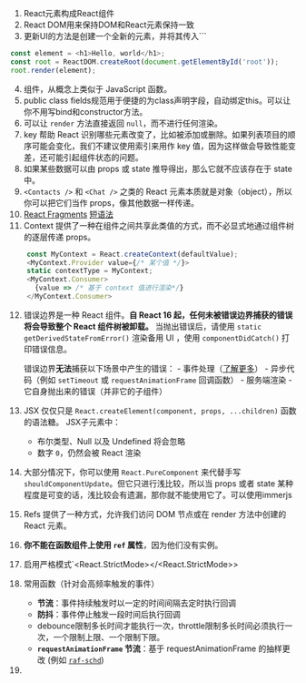 1. React元素构成React组件
2. React DOM用来保持DOM和React元素保持一致
3. 更新UI的方法是创建一个全新的元素，并将其传入```
```js
const element = <h1>Hello, world</h1>;
const root = ReactDOM.createRoot(document.getElementById('root'));
root.render(element);
```
4. 组件，从概念上类似于 JavaScript 函数。
5. public class fields规范用于便捷的为class声明字段，自动绑定this。可以让你不用写bind和constructor方法。
6. 可以让 `render` 方法直接返回 `null`，而不进行任何渲染。
7. key 帮助 React 识别哪些元素改变了，比如被添加或删除。如果列表项目的顺序可能会变化，我们不建议使用索引来用作 key 值，因为这样做会导致性能变差，还可能引起组件状态的问题。
8. 如果某些数据可以由 props 或 state 推导得出，那么它就不应该存在于 state 中。
9. `<Contacts />` 和 `<Chat />` 之类的 React 元素本质就是对象（object），所以你可以把它们当作 props，像其他数据一样传递。
10. [React Fragments](https://zh-hans.reactjs.org/docs/fragments.html)  [短语法](https://zh-hans.reactjs.org/docs/fragments.html#short-syntax)
11. Context 提供了一种在组件之间共享此类值的方式，而不必显式地通过组件树的逐层传递 props。
```js
	const MyContext = React.createContext(defaultValue);
	<MyContext.Provider value={/* 某个值 */}>
	static contextType = MyContext;
	<MyContext.Consumer>
	  {value => /* 基于 context 值进行渲染*/}
	</MyContext.Consumer>
```
12. 错误边界是一种 React 组件。**自 React 16 起，任何未被错误边界捕获的错误将会导致整个 React 组件树被卸载。**
	  当抛出错误后，请使用 `static getDerivedStateFromError()` 渲染备用 UI ，使用 `componentDidCatch()` 打印错误信息。
	
	  错误边界**无法**捕获以下场景中产生的错误：
		- 事件处理（[了解更多](https://zh-hans.reactjs.org/docs/error-boundaries.html#how-about-event-handlers)）
		- 异步代码（例如 `setTimeout` 或 `requestAnimationFrame` 回调函数）
		- 服务端渲染
		- 它自身抛出来的错误（并非它的子组件）
13. JSX 仅仅只是 `React.createElement(component, props, ...children)` 函数的语法糖。
	JSX子元素中：
	- 布尔类型、Null 以及 Undefined 将会忽略
	- 数字 `0`，仍然会被 React 渲染
14. 大部分情况下，你可以使用 `React.PureComponent` 来代替手写 `shouldComponentUpdate`。但它只进行浅比较，所以当 props 或者 state 某种程度是可变的话，浅比较会有遗漏，那你就不能使用它了。可以使用immerjs
15. Refs 提供了一种方式，允许我们访问 DOM 节点或在 render 方法中创建的 React 元素。
16. **你不能在函数组件上使用 `ref` 属性**，因为他们没有实例。
17. 启用严格模式`<React.StrictMode></<React.StrictMode>>
18. 常用函数（针对会高频率触发的事件）
	- **节流**：事件持续触发时以一定的时间间隔去定时执行回调
	- **防抖**：事件停止触发一段时间后执行回调
	- debounce限制多长时间才能执行一次，throttle限制多长时间必须执行一次，一个限制上限、一个限制下限。
	- **`requestAnimationFrame` 节流**：基于 requestAnimationFrame 的抽样更改 (例如 [`raf-schd`](https://github.com/alexreardon/raf-schd))
19. 
